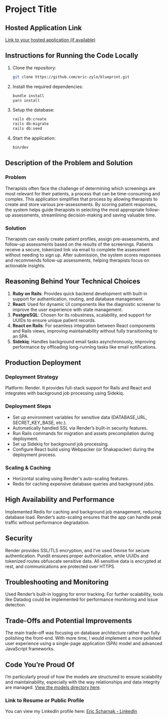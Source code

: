 # Project Title

## Hosted Application Link
[Link to your hosted application (if available)](https://screenbetter.online/)

## Instructions for Running the Code Locally
1. Clone the repository: 
    ```bash
    git clone https://github.com/eric-zylo/blueprint.git
    ```
2. Install the required dependencies:
    ```bash
    bundle install
    yarn install
    ```
3. Setup the database:
    ```bash
    rails db:create
    rails db:migrate
    rails db:seed
    ```
4. Start the application:
    ```bash
    bin/dev
    ```

## Description of the Problem and Solution
### Problem
Therapists often face the challenge of determining which screenings are most relevant for their patients, a process that can be time-consuming and complex. This application simplifies that process by allowing therapists to create and store various pre-assessments. By scoring patient responses, the system helps guide therapists in selecting the most appropriate follow-up assessments, streamlining decision-making and saving valuable time.

### Solution
Therapists can easily create patient profiles, assign pre-assessments, and follow-up assessments based on the results of the screenings. Patients receive a secure, tokenized link via email to complete the assessment without needing to sign up. After submission, the system scores responses and recommends follow-up assessments, helping therapists focus on actionable insights.

## Reasoning Behind Your Technical Choices
1. **Ruby on Rails**: Provides quick backend development with built-in support for authentication, routing, and database management.
2. **React**: Used for dynamic UI components like the diagnostic screener to improve the user experience with state management.
3. **PostgreSQL**: Chosen for its robustness, scalability, and support for UUIDs to ensure unique patient records.
4. **React on Rails**: For seamless integration between React components and Rails views, improving maintainability without fully transitioning to an SPA.
5. **Sidekiq**: Handles background email tasks asynchronously, improving performance by offloading long-running tasks like email notifications.

## Production Deployment
### Deployment Strategy
Platform: Render. It provides full-stack support for Rails and React and integrates with background job processing using Sidekiq.

### Deployment Steps
- Set up environment variables for sensitive data (DATABASE_URL, SECRET_KEY_BASE, etc.).
- Automatically handled SSL via Render’s built-in security features.
- Run Rails commands for migration and assets precompilation during deployment.
- Set up Sidekiq for background job processing.
- Configure React build using Webpacker (or Shakapacker) during the deployment process.

### Scaling & Caching
- Horizontal scaling using Render's auto-scaling features.
- Redis for caching expensive database queries and background jobs.

## High Availability and Performance
Implemented Redis for caching and background job management, reducing database load. Render’s auto-scaling ensures that the app can handle peak traffic without performance degradation.

## Security
Render provides SSL/TLS encryption, and I’ve used Devise for secure authentication. Pundit ensures proper authorization, while UUIDs and tokenized routes obfuscate sensitive data. All sensitive data is encrypted at rest, and communications are protected over HTTPS.

## Troubleshooting and Monitoring
Used Render’s built-in logging for error tracking. For further scalability, tools like Datadog could be implemented for performance monitoring and issue detection.

## Trade-Offs and Potential Improvements
The main trade-off was focusing on database architecture rather than fully polishing the front-end. With more time, I would implement a more polished user experience using a single-page application (SPA) model and advanced JavaScript frameworks.

## Code You’re Proud Of
I’m particularly proud of how the models are structured to ensure scalability and maintainability, especially with the way relationships and data integrity are managed. [View the models directory here](https://github.com/eric-zylo/blueprint/tree/main/app/models).

### Link to Resume or Public Profile
You can view my LinkedIn profile here: [Eric Scharnak - LinkedIn](https://www.linkedin.com/in/eric-scharnak-86609b76/)
